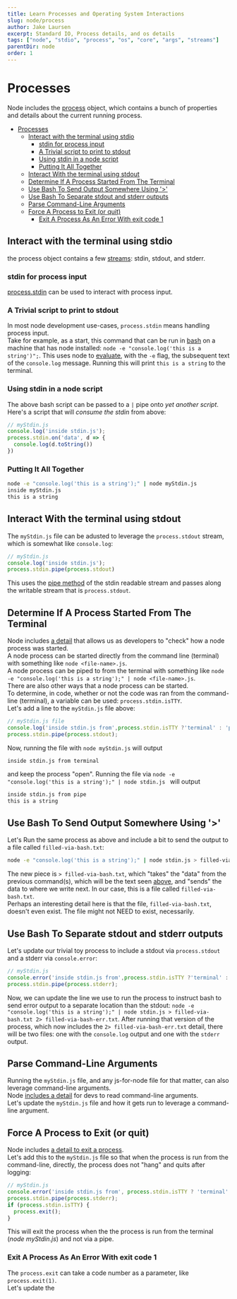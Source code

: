 ```yaml
---
title: Learn Processes and Operating System Interactions
slug: node/process
author: Jake Laursen
excerpt: Standard IO, Process details, and os details
tags: ["node", "stdio", "process", "os", "core", "args", "streams"]
parentDir: node
order: 1
---
```


# Processes
Node includes the [process](https://nodejs.org/dist/latest-v18.x/docs/api/process.html) object, which contains a bunch of properties and details about the current running process.  

- [Processes](#processes)
  - [Interact with the terminal using stdio](#interact-with-the-terminal-using-stdio)
    - [stdin for process input](#stdin-for-process-input)
    - [A Trivial script to print to stdout](#a-trivial-script-to-print-to-stdout)
    - [Using stdin in a node script](#using-stdin-in-a-node-script)
    - [Putting It All Together](#putting-it-all-together)
  - [Interact With the terminal using stdout](#interact-with-the-terminal-using-stdout)
  - [Determine If A Process Started From The Terminal](#determine-if-a-process-started-from-the-terminal)
  - [Use Bash To Send Output Somewhere Using '\>'](#use-bash-to-send-output-somewhere-using-)
  - [Use Bash To Separate stdout and stderr outputs](#use-bash-to-separate-stdout-and-stderr-outputs)
  - [Parse Command-Line Arguments](#parse-command-line-arguments)
  - [Force A Process to Exit (or quit)](#force-a-process-to-exit-or-quit)
    - [Exit A Process As An Error With exit code 1](#exit-a-process-as-an-error-with-exit-code-1)

## Interact with the terminal using stdio
the process object contains a few [streams](/node/streams): stdin, stdout, and stderr.  

### stdin for process input
[process.stdin](https://nodejs.org/dist/latest-v18.x/docs/api/process.html#processstdin) can be used to interact with process input.  

### A Trivial script to print to stdout
In most node development use-cases, `process.stdin` means handling process input.  
Take for example, as a start, this command that can be run in [bash](/linux/script-writing/) on a machine that has node installed: `node -e "console.log('this is a string')";`. This uses node to [evaluate](https://nodejs.org/dist/latest-v18.x/docs/api/cli.html#-e---eval-script), with the `-e` flag, the subsequent text of the `console.log` message. Running this will print `this is a string` to the terminal.  

### Using stdin in a node script
The above bash script can be passed to a `|` pipe onto _yet another script_.  Here's a script that will _consume the stdin_ from above:  
```js
// myStdin.js
console.log('inside stdin.js');
process.stdin.on('data', d => {
  console.log(d.toString())
})
```

### Putting It All Together
```bash
node -e "console.log('this is a string');" | node myStdin.js 
inside myStdin.js
this is a string
```

## Interact With the terminal using stdout
The `myStdin.js` file can be adusted to leverage the `process.stdout` stream, which is somewhat like `console.log`:
```js
// myStdin.js
console.log('inside stdin.js');
process.stdin.pipe(process.stdout)
```
This uses the [pipe method](https://nodejs.org/dist/latest-v18.x/docs/api/stream.html#readablepipedestination-options) of the stdin readable stream and passes along the writable stream that is `process.stdout`.  

## Determine If A Process Started From The Terminal
Node includes [a detail](https://nodejs.org/dist/latest-v18.x/docs/api/process.html#a-note-on-process-io) that allows us as developers to "check" how a node process was started.   
A node process can be started directly from the command line (terminal) with something like `node <file-name>.js`.  
A node process can be piped to from the terminal with something like `node -e "console.log('this is a string');" | node <file-name>.js`.  
There are also other ways that a node process can be started.  
To determine, in code, whether or not the code was ran from the command-line (terminal), a variable can be used: `process.stdin.isTTY`.  
Let's add a line to the `myStdin.js` file above:  
```js
// myStdin.js file
console.log('inside stdin.js from',process.stdin.isTTY ?'terminal' : 'pipe');
process.stdin.pipe(process.stdout);
```
Now, running the file with `node myStdin.js` will output 
```
inside stdin.js from terminal
``` 
and keep the process "open". Running the file via `node -e "console.log('this is a string');" | node stdin.js ` will output 
```bash
inside stdin.js from pipe 
this is a string
```

## Use Bash To Send Output Somewhere Using '>'
Let's Run the same process as above and include a bit to send the output to a file called `filled-via-bash.txt`:
```bash
node -e "console.log('this is a string');" | node stdin.js > filled-via-bash.txt
```
The new piece is `> filled-via-bash.txt`, which "takes" the "data" from the previous command(s), which will be the text seen [above](#determine-if-a-process-started-from-the-terminal), and "sends" the data to where we write next. In our case, this is a file called `filled-via-bash.txt`.  
Perhaps an interesting detail here is that the file, `filled-via-bash.txt`, doesn't even exist. The file might not NEED to exist, necessarily.

## Use Bash To Separate stdout and stderr outputs
Let's update our trivial toy process to include a stdout via `process.stdout` and a stderr via `console.error`:
```js
// myStdin.js
console.error('inside stdin.js from',process.stdin.isTTY ?'terminal' : 'pipe');
process.stdin.pipe(process.stderr);
```
Now, we can update the line we use to run the process to instruct bash to send error output to a separate location than the stdout:
`node -e "console.log('this is a string');" | node stdin.js > filled-via-bash.txt 2> filled-via-bash-err.txt`. After running that version of the process, which now includes the `2> filled-via-bash-err.txt` detail, there will be two files: one with the `console.log` output and one with the `stderr` output.  

## Parse Command-Line Arguments
Running the `myStdin.js` file, and any js-for-node file for that matter, can also leverage command-line arguments.  
Node [includes a detail](https://nodejs.org/dist/latest-v18.x/docs/api/process.html#processargv) for devs to read command-line arguments.  
Let's update the `myStdin.js` file and how it gets run to leverage a command-line argument.  


## Force A Process to Exit (or quit)
Node includes [a detail to exit a process](https://nodejs.org/dist/latest-v18.x/docs/api/process.html#processexitcode).  
Let's add this to the `myStdin.js` file so that when the process is run from the command-line, directly, the process does not "hang" and quits after logging:  
```js
// myStdin.js
console.error('inside stdin.js from', process.stdin.isTTY ? 'terminal' : 'pipe');
process.stdin.pipe(process.stderr);
if (process.stdin.isTTY) {
  process.exit();
}
```
This will exit the process when the the process is run from the terminal (_node myStdin.js_) and not via a pipe.

### Exit A Process As An Error With exit code 1
The `process.exit` can take a code number as a parameter, like `process.exit(1)`.  
Let's update the 
